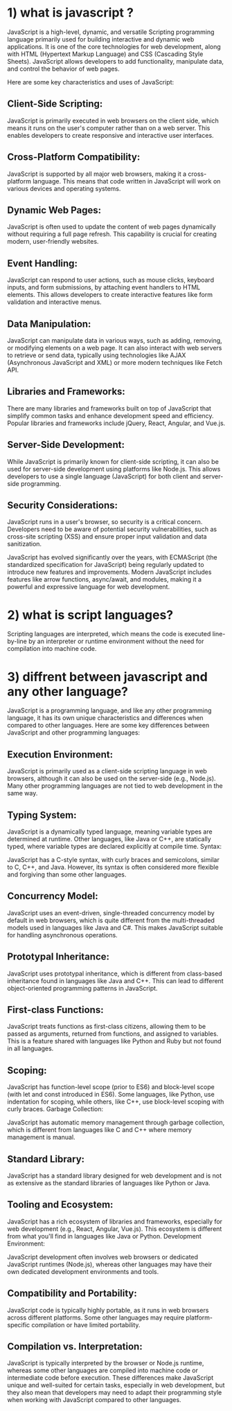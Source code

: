 # 1) what is javascript ?
JavaScript is a high-level, dynamic, and versatile Scripting programming language primarily used for building interactive and dynamic web applications. It is one of the core technologies for web development, along with HTML (Hypertext Markup Language) and CSS (Cascading Style Sheets). JavaScript allows developers to add functionality, manipulate data, and control the behavior of web pages.

Here are some key characteristics and uses of JavaScript:

## Client-Side Scripting: 
JavaScript is primarily executed in web browsers on the client side, which means it runs on the user's computer rather than on a web server. This enables developers to create responsive and interactive user interfaces.

## Cross-Platform Compatibility:
JavaScript is supported by all major web browsers, making it a cross-platform language. This means that code written in JavaScript will work on various devices and operating systems.

## Dynamic Web Pages:
JavaScript is often used to update the content of web pages dynamically without requiring a full page refresh. This capability is crucial for creating modern, user-friendly websites.

## Event Handling:
JavaScript can respond to user actions, such as mouse clicks, keyboard inputs, and form submissions, by attaching event handlers to HTML elements. This allows developers to create interactive features like form validation and interactive menus.

## Data Manipulation: 
JavaScript can manipulate data in various ways, such as adding, removing, or modifying elements on a web page. It can also interact with web servers to retrieve or send data, typically using technologies like AJAX (Asynchronous JavaScript and XML) or more modern techniques like Fetch API.

## Libraries and Frameworks:
There are many libraries and frameworks built on top of JavaScript that simplify common tasks and enhance development speed and efficiency. Popular libraries and frameworks include jQuery, React, Angular, and Vue.js.

## Server-Side Development:
While JavaScript is primarily known for client-side scripting, it can also be used for server-side development using platforms like Node.js. This allows developers to use a single language (JavaScript) for both client and server-side programming.

## Security Considerations:
JavaScript runs in a user's browser, so security is a critical concern. Developers need to be aware of potential security vulnerabilities, such as cross-site scripting (XSS) and ensure proper input validation and data sanitization.

JavaScript has evolved significantly over the years, with ECMAScript (the standardized specification for JavaScript) being regularly updated to introduce new features and improvements. Modern JavaScript includes features like arrow functions, async/await, and modules, making it a powerful and expressive language for web development.


# 2) what is script languages?

Scripting languages are interpreted, which means the code is executed line-by-line by an interpreter or runtime environment without the need for compilation into machine code.


# 3) diffrent between javascript and any other language?

JavaScript is a programming language, and like any other programming language, it has its own unique characteristics and differences when compared to other languages. Here are some key differences between JavaScript and other programming languages:

##  Execution Environment:

JavaScript is primarily used as a client-side scripting language in web browsers, although it can also be used on the server-side (e.g., Node.js). Many other programming languages are not tied to web development in the same way.

## Typing System:

JavaScript is a dynamically typed language, meaning variable types are determined at runtime. Other languages, like Java or C++, are statically typed, where variable types are declared explicitly at compile time.
Syntax:

JavaScript has a C-style syntax, with curly braces and semicolons, similar to C, C++, and Java. However, its syntax is often considered more flexible and forgiving than some other languages.

## Concurrency Model:

JavaScript uses an event-driven, single-threaded concurrency model by default in web browsers, which is quite different from the multi-threaded models used in languages like Java and C#. This makes JavaScript suitable for handling asynchronous operations.


## Prototypal Inheritance:

JavaScript uses prototypal inheritance, which is different from class-based inheritance found in languages like Java and C++. This can lead to different object-oriented programming patterns in JavaScript.


## First-class Functions:

JavaScript treats functions as first-class citizens, allowing them to be passed as arguments, returned from functions, and assigned to variables. This is a feature shared with languages like Python and Ruby but not found in all languages.


## Scoping:

JavaScript has function-level scope (prior to ES6) and block-level scope (with let and const introduced in ES6). Some languages, like Python, use indentation for scoping, while others, like C++, use block-level scoping with curly braces.
Garbage Collection:

JavaScript has automatic memory management through garbage collection, which is different from languages like C and C++ where memory management is manual.


## Standard Library:

JavaScript has a standard library designed for web development and is not as extensive as the standard libraries of languages like Python or Java.


## Tooling and Ecosystem:

JavaScript has a rich ecosystem of libraries and frameworks, especially for web development (e.g., React, Angular, Vue.js). This ecosystem is different from what you'll find in languages like Java or Python.
Development Environment:

JavaScript development often involves web browsers or dedicated JavaScript runtimes (Node.js), whereas other languages may have their own dedicated development environments and tools.


## Compatibility and Portability:

JavaScript code is typically highly portable, as it runs in web browsers across different platforms. Some other languages may require platform-specific compilation or have limited portability.

## Compilation vs. Interpretation:

JavaScript is typically interpreted by the browser or Node.js runtime, whereas some other languages are compiled into machine code or intermediate code before execution.
These differences make JavaScript unique and well-suited for certain tasks, especially in web development, but they also mean that developers may need to adapt their programming style when working with JavaScript compared to other languages.
